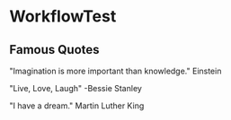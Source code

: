 # WorkflowTest

## Famous Quotes

"Imagination is more important than knowledge." Einstein

"Live, Love, Laugh" -Bessie Stanley

"I have a dream." Martin Luther King